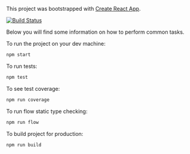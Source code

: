 This project was bootstrapped with [Create React App](https://github.com/facebookincubator/create-react-app).

[![Build Status](https://travis-ci.org/alubchuk/metadata-viewer.svg?branch=master)](https://travis-ci.org/alubchuk/metadata-viewer)

Below you will find some information on how to perform common tasks.<br>

To run the project on your dev machine:

```javascript
npm start
```

To run tests:

```javascript
npm test
```

To see test coverage:

```javascript
npm run coverage
```

To run flow static type checking:

```javascript
npm run flow
```

To build project for production:

```javascript
npm run build
```
